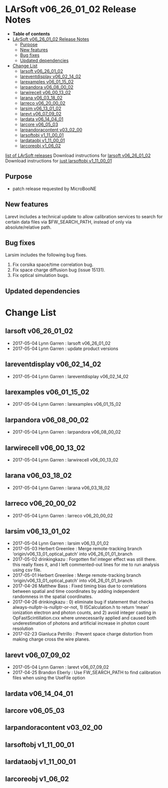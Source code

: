 LArSoft v06_26_01_02 Release Notes
=============================================================================

-   **Table of contents**
-   [LArSoft v06_26_01_02 Release Notes](#LArSoft-v06_26_01_02-Release-Notes)
    -   [Purpose](#Purpose)
    -   [New features](#New-features)
    -   [Bug fixes](#Bug-fixes)
    -   [Updated dependencies](#Updated-dependencies)
-   [Change List](#Change-List)
    -   [larsoft v06_26_01_02](#larsoft-v06_26_01_02)
    -   [lareventdisplay v06_02_14_02](#lareventdisplay-v06_02_14_02)
    -   [larexamples v06_01_15_02](#larexamples-v06_01_15_02)
    -   [larpandora v06_08_00_02](#larpandora-v06_08_00_02)
    -   [larwirecell v06_00_13_02](#larwirecell-v06_00_13_02)
    -   [larana v06_03_18_02](#larana-v06_03_18_02)
    -   [larreco v06_20_00_02](#larreco-v06_20_00_02)
    -   [larsim v06_13_01_02](#larsim-v06_13_01_02)
    -   [larevt v06_07_09_02](#larevt-v06_07_09_02)
    -   [lardata v06_14_04_01](#lardata-v06_14_04_01)
    -   [larcore v06_05_03](#larcore-v06_05_03)
    -   [larpandoracontent v03_02_00](#larpandoracontent-v03_02_00)
    -   [larsoftobj v1_11_00_01](#larsoftobj-v1_11_00_01)
    -   [lardataobj v1_11_00_01](#lardataobj-v1_11_00_01)
    -   [larcoreobj v1_06_02](#larcoreobj-v1_06_02)

[list of LArSoft releases](LArSoft_release_list)
Download instructions for [larsoft v06_26_01_02](http://scisoft.fnal.gov/scisoft/bundles/larsoft/v06_26_01_02/larsoft-v06_26_01_02.html)
Download instructions for [just larsoftobj v1_11_00_01](http://scisoft.fnal.gov/scisoft/bundles/larsoftobj/v1_11_00_01/larsoftobj-v1_11_00_01.html)

Purpose
--------------------

-   patch release requested by MicroBooNE

New features
------------------------------

Larevt includes a technical update to allow calibration services to search
for certain data files via \$FW_SEARCH_PATH, instead of only via
absolute/relative path.

Bug fixes
------------------------

Larsim includes the following bug fixes.
1. Fix corsika space/time correlation bug.
2. Fix space charge diffusion bug (issue 15131).
3. Fix optical simulation bugs.

Updated dependencies
----------------------------------------------

Change List
============================

larsoft v06_26_01_02
-------------------------------------------------

-   2017-05-04 Lynn Garren : larsoft v06_26_01_02
-   2017-05-04 Lynn Garren : update product versions

lareventdisplay v06_02_14_02
-----------------------------------------------------------------

-   2017-05-04 Lynn Garren : lareventdisplay v06_02_14_02

larexamples v06_01_15_02
---------------------------------------------------------

-   2017-05-04 Lynn Garren : larexamples v06_01_15_02

larpandora v06_08_00_02
-------------------------------------------------------

-   2017-05-04 Lynn Garren : larpandora v06_08_00_02

larwirecell v06_00_13_02
---------------------------------------------------------

-   2017-05-04 Lynn Garren : larwirecell v06_00_13_02

larana v06_03_18_02
-----------------------------------------------

-   2017-05-04 Lynn Garren : larana v06_03_18_02

larreco v06_20_00_02
-------------------------------------------------

-   2017-05-04 Lynn Garren : larreco v06_20_00_02

larsim v06_13_01_02
-----------------------------------------------

-   2017-05-04 Lynn Garren : larsim v06_13_01_02
-   2017-05-03 Herbert Greenlee : Merge remote-tracking branch ‘origin/v06_13_01_optical_patch’ into v06_26_01_01_branch
-   2017-05-02 drinkingkazu : Forgotten fix! integer effect was still there. this really fixes it, and I left commented-out lines for me to run analysis using csv file.
-   2017-05-01 Herbert Greenlee : Merge remote-tracking branch ‘origin/v06_13_01_optical_patch’ into v06_26_01_01_branch
-   2017-04-26 Matthew Bass : Fixed timing bias due to correlations between spatial and time coordinates by adding independent randomness in the spatial coordinates.
-   2017-04-26 drinkingkazu : 0) eliminate bug if statement that checks always-nullptr-is-nullptr-or-not, 1) ISCalculation.h to return ‘mean’ ionization electron and photon counts, and 2) avoid integer casting in OpFastScintillation.cxx where unnecessarily applied and caused both underestimation of photons and artificial increase in photon count resolution
-   2017-02-23 Gianluca Petrillo : Prevent space charge distortion from making charge cross the wire planes.

larevt v06_07_09_02
-----------------------------------------------

-   2017-05-04 Lynn Garren : larevt v06_07_09_02
-   2017-04-25 Brandon Eberly : Use FW_SEARCH_PATH to find calibration files when using the UseFile option

lardata v06_14_04_01
-------------------------------------------------

larcore v06_05_03
------------------------------------------

larpandoracontent v03_02_00
--------------------------------------------------------------

larsoftobj v1_11_00_01
-----------------------------------------------------

lardataobj v1_11_00_01
-----------------------------------------------------

larcoreobj v1_06_02
----------------------------------------------

